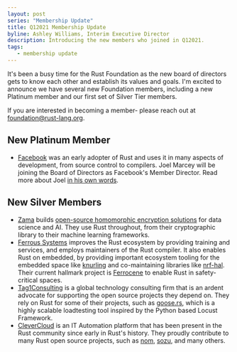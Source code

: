 ```yaml
---
layout: post
series: "Membership Update"
title: Q12021 Membership Update
byline: Ashley Williams, Interim Executive Director
description: Introducing the new members who joined in Q12021.
tags:
   - membership update
---
```


It's been a busy time for the Rust Foundation as the new board of directors gets to know each other and establish its values and goals. I'm excited to announce we have several new Foundation members, including a new Platinum member and our first set of Silver Tier members.

If you are interested in becoming a member- please reach out at foundation@rust-lang.org.

## New Platinum Member

- [Facebook](https://www.facebook.com/) was an early adopter of Rust and uses it in many aspects of development, from source control to compilers. Joel Marcey will be joining the Board of Directors as Facebook's Member Director. Read more about Joel [in his own words](/posts/2021-04-29-introducing-joel-marcey).

## New Silver Members

- [Zama](https://zama.ai/) builds [open-source homomorphic encryption solutions](https://zama.ai/technology/) for data science and AI. They use Rust throughout, from their cryptographic library to their machine learning frameworks. 
- [Ferrous Systems](https://ferrous-systems.com/) improves the Rust ecosystem by providing training and services, and employs maintainers of the Rust compiler. It also enables Rust on embedded, by providing important ecosystem tooling for the embedded space like [knurling](https://knurling.ferrous-systems.com/) and co-maintaining libraries like [nrf-hal](https://github.com/nrf-rs/nrf-hal). Their current hallmark project is [Ferrocene](https://ferrous-systems.com/ferrocene/) to enable Rust in safety-critical spaces.
- [Tag1Consulting](https://www.tag1consulting.com/) is a global technology consulting firm that is an ardent advocate for supporting the open source projects they depend on. They rely on Rust for some of their projects, such as [goose.rs](https://goose.rs), which is a highly scalable loadtesting tool inspired by the Python based Locust Framework.
- [CleverCloud](https://www.clever-cloud.com/) is an IT Automation platform that has been present in the Rust community since early in Rust's history. They proudly contribute to many Rust open source projects, such as [nom](https://crates.io/crates/nom), [sozu](https://github.com/sozu-proxy/sozu0), and many others.


